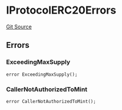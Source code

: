 # IProtocolERC20Errors
[Git Source](https://github.com/thrackle-io/tron/blob/fd00dd3f701afe5991226ded04be9da490ad380d/src/common/IErrors.sol)


## Errors
### ExceedingMaxSupply

```solidity
error ExceedingMaxSupply();
```

### CallerNotAuthorizedToMint

```solidity
error CallerNotAuthorizedToMint();
```

